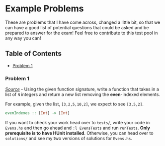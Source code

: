 # Example Problems

These are problems that I have come across, changed a little bit, so that
we can have a good list of potential questions that could be asked and be
prepared to answer for the exam! Feel free to contribute to this test
pool in any way you can!

## Table of Contents
- [Problem 1](#problem-1)


### Problem 1
[*Source*](https://www.hackerrank.com/challenges/fp-filter-positions-in-a-list) - 
Using the given function signature, write a function that takes in a
list of `N` integers and return a new list removing the **even**-indexed
elements.

For example, given the list, `[3,2,5,10,2]`, we expect to see `[3,5,2]`.
```haskell
evenIndexes :: [Int] -> [Int]
```

If you want to check your work head over to `tests/`, write your code in
`Evens.hs` and then go ahead and `:l EvensTests` and run `runTests`.
**Only prerequisite is to have HUnit installed**. Otherwise, you can head over
to `solutions/` and see my two versions of solutions for `Evens.hs`.

